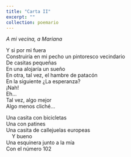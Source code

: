 ```yaml
---
title: "Carta II"
excerpt: ""
collection: poemario
---
```


_A mi vecina, a Mariana_

<p> Y si por mi fuera <br> 
Construiría en mi pecho un pintoresco vecindario  <br> 
De casitas pequeñas  <br> 
En una alojaría un sueño  <br> 
En otra, tal vez, el hambre de patacón  <br> 
En la siguiente ¿La esperanza?  <br> 
¡Nah! <br> 
Eh... <br> 
Tal vez, algo mejor  <br> 
Algo menos cliché... <br>  </p>
<p> 
Una casita con bicicletas  <br> 
Una con patines  <br> 
Una casita de callejuelas europeas <br>  
&nbsp;&nbsp;&nbsp; Y bueno  <br> 
Una esquinera junto a la mía  <br> 
Con el número 102 <br> </p>
